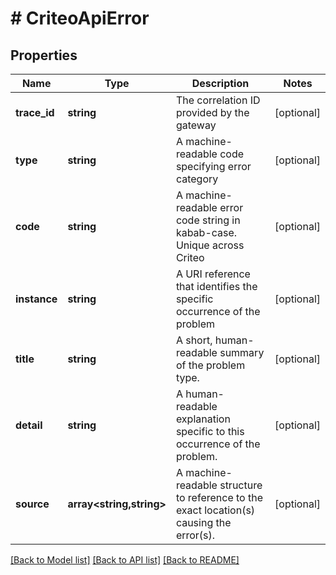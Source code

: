# # CriteoApiError

## Properties

Name | Type | Description | Notes
------------ | ------------- | ------------- | -------------
**trace_id** | **string** | The correlation ID provided by the gateway | [optional]
**type** | **string** | A machine-readable code specifying error category | [optional]
**code** | **string** | A machine-readable error code string in kabab-case. Unique across Criteo | [optional]
**instance** | **string** | A URI reference that identifies the specific occurrence of the problem | [optional]
**title** | **string** | A short, human-readable summary of the problem type. | [optional]
**detail** | **string** | A human-readable explanation specific to this occurrence of the problem. | [optional]
**source** | **array<string,string>** | A machine-readable structure to reference to the exact location(s) causing the error(s). | [optional]

[[Back to Model list]](../../README.md#models) [[Back to API list]](../../README.md#endpoints) [[Back to README]](../../README.md)

